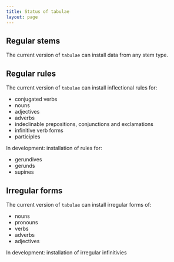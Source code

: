 ```yaml
---
title: Status of tabulae
layout: page
---
```



## Regular stems

The current version of `tabulae` can install data from any stem type.


## Regular rules

The current version of `tabulae` can install inflectional rules for:

-   conjugated verbs
-   nouns
-   adjectives
-   adverbs
-   indeclinable prepositions, conjunctions and exclamations
-   infinitive verb forms
-   participles

In development: installation of rules for:

-   gerundives
-   gerunds
-   supines


[yes]:  https://raw.githubusercontent.com/wiki/neelsmith/tabulae/images/yes.png

[no]:  https://raw.githubusercontent.com/wiki/neelsmith/tabulae/images/no.png

## Irregular forms

The current version of `tabulae` can install irregular forms of:


-   nouns
-   pronouns
-   verbs
-   adverbs
-   adjectives

In development:  installation of irregular infinitivies
